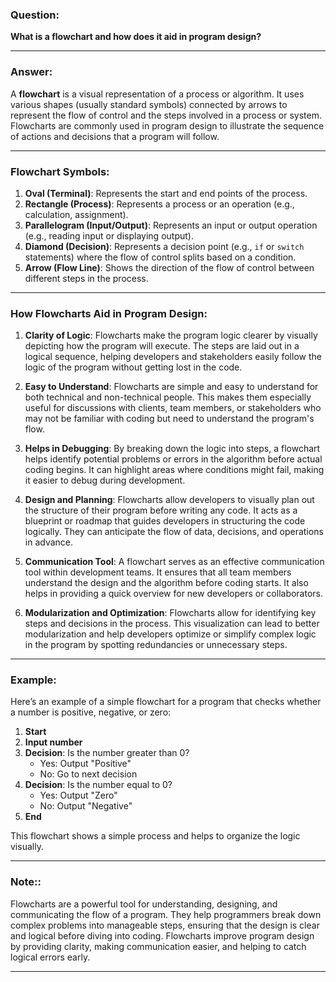 ### **Question:**
**What is a flowchart and how does it aid in program design?**

---

### **Answer:**

A **flowchart** is a visual representation of a process or algorithm. It uses various shapes (usually standard symbols) connected by arrows to represent the flow of control and the steps involved in a process or system. Flowcharts are commonly used in program design to illustrate the sequence of actions and decisions that a program will follow.

---

### **Flowchart Symbols:**

1. **Oval (Terminal)**: Represents the start and end points of the process.
2. **Rectangle (Process)**: Represents a process or an operation (e.g., calculation, assignment).
3. **Parallelogram (Input/Output)**: Represents an input or output operation (e.g., reading input or displaying output).
4. **Diamond (Decision)**: Represents a decision point (e.g., `if` or `switch` statements) where the flow of control splits based on a condition.
5. **Arrow (Flow Line)**: Shows the direction of the flow of control between different steps in the process.

---

### **How Flowcharts Aid in Program Design:**

1. **Clarity of Logic**:
   Flowcharts make the program logic clearer by visually depicting how the program will execute. The steps are laid out in a logical sequence, helping developers and stakeholders easily follow the logic of the program without getting lost in the code.

2. **Easy to Understand**:
   Flowcharts are simple and easy to understand for both technical and non-technical people. This makes them especially useful for discussions with clients, team members, or stakeholders who may not be familiar with coding but need to understand the program's flow.

3. **Helps in Debugging**:
   By breaking down the logic into steps, a flowchart helps identify potential problems or errors in the algorithm before actual coding begins. It can highlight areas where conditions might fail, making it easier to debug during development.

4. **Design and Planning**:
   Flowcharts allow developers to visually plan out the structure of their program before writing any code. It acts as a blueprint or roadmap that guides developers in structuring the code logically. They can anticipate the flow of data, decisions, and operations in advance.

5. **Communication Tool**:
   A flowchart serves as an effective communication tool within development teams. It ensures that all team members understand the design and the algorithm before coding starts. It also helps in providing a quick overview for new developers or collaborators.

6. **Modularization and Optimization**:
   Flowcharts allow for identifying key steps and decisions in the process. This visualization can lead to better modularization and help developers optimize or simplify complex logic in the program by spotting redundancies or unnecessary steps.

---

### **Example:**

Here’s an example of a simple flowchart for a program that checks whether a number is positive, negative, or zero:

1. **Start**
2. **Input number**
3. **Decision**: Is the number greater than 0?
   - Yes: Output "Positive"
   - No: Go to next decision
4. **Decision**: Is the number equal to 0?
   - Yes: Output "Zero"
   - No: Output "Negative"
5. **End**

This flowchart shows a simple process and helps to organize the logic visually.

---

### **Note:**:
Flowcharts are a powerful tool for understanding, designing, and communicating the flow of a program. They help programmers break down complex problems into manageable steps, ensuring that the design is clear and logical before diving into coding. Flowcharts improve program design by providing clarity, making communication easier, and helping to catch logical errors early.

---
